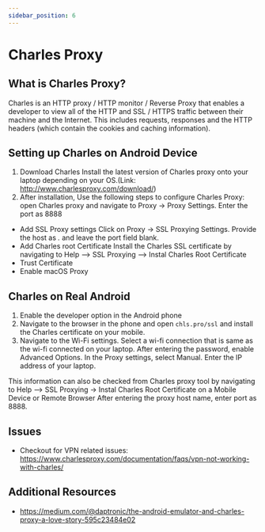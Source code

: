 ```yaml
---
sidebar_position: 6
---
```

# Charles Proxy

## What is Charles Proxy?

Charles is an HTTP proxy / HTTP monitor / Reverse Proxy that enables a developer to view all of the HTTP and SSL / HTTPS traffic between their machine and the Internet. This includes requests, responses and the HTTP headers (which contain the cookies and caching information).

## Setting up Charles on Android Device

1. Download Charles
   Install the latest version of Charles proxy onto your laptop depending on your OS.(Link: http://www.charlesproxy.com/download/)
2. After installation, Use the following steps to configure Charles Proxy:
open Charles proxy and navigate to Proxy -> Proxy Settings. Enter the port as 8888
* Add SSL Proxy settings
   Click on Proxy -> SSL Proxying Settings. Provide the host as _._ and leave the port field blank.
* Add Charles root Certificate
   Install the Charles SSL certificate by navigating to Help --> SSL Proxying --> Instal Charles Root Certificate
* Trust Certificate
* Enable macOS Proxy

## Charles on Real Android

1. Enable the developer option in the Android phone
2. Navigate to the browser in the phone and open `chls.pro/ssl` and install the Charles certificate on your mobile.
3. Navigate to the Wi-Fi settings. Select a wi-fi connection that is same as the wi-fi connected on your laptop. After entering the password, enable Advanced Options. In the Proxy settings, select Manual. Enter the IP address of your laptop. 

This information can also be checked from Charles proxy tool by navigating to Help --> SSL Proxying -> Instal Charles Root Certificate on a Mobile Device or Remote Browser
After entering the proxy host name, enter port as 8888.

## Issues

- Checkout for VPN related issues: https://www.charlesproxy.com/documentation/faqs/vpn-not-working-with-charles/

## Additional Resources
- https://medium.com/@daptronic/the-android-emulator-and-charles-proxy-a-love-story-595c23484e02
